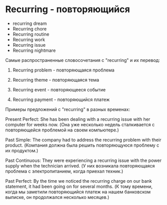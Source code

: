 # Recurring - повторяющийся

- recurring dream
- Recurring chore
- Recurring routine
- Recurring work
- Recurring issue
- Recurring nightmare

Самые распространенные словосочетания с "recurring" и их перевод:

1. Recurring problem - повторяющаяся проблема

2. Recurring theme - повторяющаяся тема

3. Recurring event - повторяющееся событие

4. Recurring payment - повторяющийся платеж

Примеры предложений с "recurring" в разных временах:

Present Perfect: She has been dealing with a recurring issue with her computer for weeks now. (Она уже несколько недель сталкивается с повторяющейся проблемой на своем компьютере.)

Past Simple: The company had to address the recurring problem with their product. (Компания должна была решить повторяющуюся проблему с их продуктом.)

Past Continuous: They were experiencing a recurring issue with the power supply when the technician arrived. (У них возникала повторяющаяся проблема с электропитанием, когда приехал техник.)

Past Perfect: By the time we noticed the recurring charge on our bank statement, it had been going on for several months. (К тому времени, когда мы заметили повторяющийся платеж на нашем банковском выписке, он продолжался несколько месяцев.)
